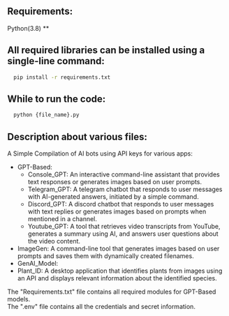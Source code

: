 ## Requirements:
Python(3.8) **

## All required libraries can be installed using a single-line command:
```bash
  pip install -r requirements.txt 
```

## While to run the code:
```bash
  python {file_name}.py
```
## Description about various files:
A Simple Compilation of AI bots using API keys for various apps:
- GPT-Based:
    - Console_GPT: An interactive command-line assistant that provides text responses or generates images based on user prompts.
    - Telegram_GPT: A telegram chatbot that responds to user messages with AI-generated answers, initiated by a simple command.
    - Discord_GPT: A discord chatbot that responds to user messages with text replies or generates images based on prompts when mentioned in a channel.
    - Youtube_GPT: A tool that retrieves video transcripts from YouTube, generates a summary using AI, and answers user questions about the video content.
- ImageGen: A command-line tool that generates images based on user prompts and saves them with dynamically created filenames.
- GenAI_Model: 
- Plant_ID: A desktop application that identifies plants from images using an API and displays relevant information about the identified species.

The "Requirements.txt" file contains all required modules for GPT-Based models.  
The ".env" file contains all the credentials and secret information.
